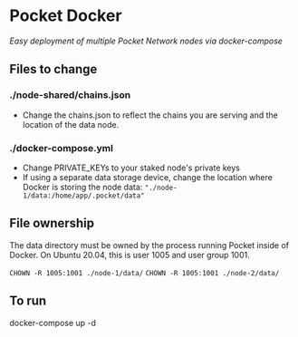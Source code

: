 # Pocket Docker
*Easy deployment of multiple Pocket Network nodes via docker-compose*

## Files to change

### ./node-shared/chains.json

- Change the chains.json to reflect the chains you are serving and the location of the data node.

### ./docker-compose.yml

- Change PRIVATE_KEYs to your staked node's private keys
- If using a separate data storage device, change the location where Docker is storing the node data: 
```"./node-1/data:/home/app/.pocket/data"```

## File ownership

The data directory must be owned by the process running Pocket inside of Docker. On Ubuntu 20.04, this is user 1005 and user group 1001.

```CHOWN -R 1005:1001 ./node-1/data/```
```CHOWN -R 1005:1001 ./node-2/data/```

## To run

docker-compose up -d
